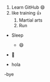 1. Learn GitHub :smile:
2. like training :+1:
   1. Martial arts
   2. Run
 
 
* Sleep
  * :smile: 
  
* :palm_tree:
* hola

-bye
